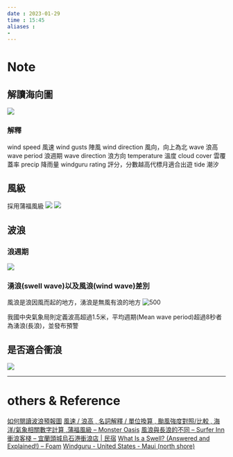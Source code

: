 ```yaml
---
date : 2023-01-29
time : 15:45
aliases :
- 
---
```

# Note
## 解讀海向圖
![](Pasted%20image%2020230129154905.png)
### 解釋
wind speed 風速
wind gusts 陣風
wind direction 風向，向上為北
wave 浪高
wave period 浪週期
wave direction 浪方向
temperature 溫度
cloud cover 雲覆蓋率
precip 降雨量
windguru rating 評分，分數越高代標月適合出遊
tide 潮汐

## 風級
採用蒲福風級
![](Pasted%20image%2020230129154633.png)
![](Pasted%20image%2020230129154726.png)

## 波浪
### 浪週期
![](Pasted%20image%2020230129155221.png)
### 湧浪(swell wave)以及風浪(wind wave)差別
風浪是浪因風而起的地方，湧浪是無風有浪的地方
![500](Pasted%20image%2020230129155508.png)

我國中央氣象局則定義波高超過1.5米，平均週期(Mean wave period)超過8秒者為湧浪(長浪)，並發布預警

## 是否適合衝浪
![](Pasted%20image%2020230129155252.png)

---
# others &  Reference
[如何閱讀波浪預報圖](https://swelleye.com/blog/how-to-read-a-surf-report/)
[風速 / 浪高 , 名詞解釋 / 單位換算 , 颱風強度對照/比較 , 海洋/氣象相關數字計算 ,蒲福風級 – Monster Oasis](https://www.monster.com.tw/archives/6560)
[風浪與長浪的不同 – Surfer Inn衝浪客棧 – 宜蘭頭城烏石港衝浪店 | 民宿](http://www.surferinn.com.tw/wind-waves-and-ground-swells.html)
[What Is a Swell? (Answered and Explained!) – Foam](https://foammagazine.com/swell/)
[Windguru - United States - Maui (north shore)](https://www.windguru.cz/53)

